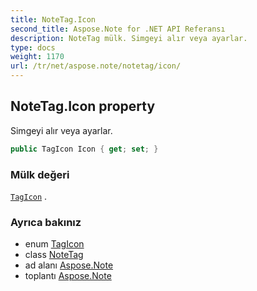 ```yaml
---
title: NoteTag.Icon
second_title: Aspose.Note for .NET API Referansı
description: NoteTag mülk. Simgeyi alır veya ayarlar.
type: docs
weight: 1170
url: /tr/net/aspose.note/notetag/icon/
---
```

## NoteTag.Icon property

Simgeyi alır veya ayarlar.

```csharp
public TagIcon Icon { get; set; }
```

### Mülk değeri

[`TagIcon`](../../tagicon/) .

### Ayrıca bakınız

* enum [TagIcon](../../tagicon/)
* class [NoteTag](../)
* ad alanı [Aspose.Note](../../notetag/)
* toplantı [Aspose.Note](../../../)


